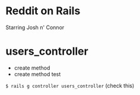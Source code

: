 # Reddit on Rails
Starring Josh n' Connor

# users_controller
- create method
- create method test

`$ rails g controller users_controller` (check this)
